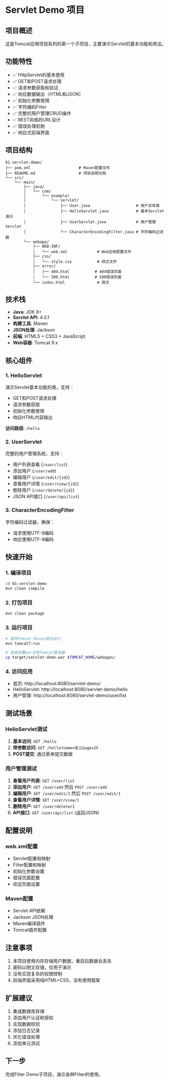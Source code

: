 # Servlet Demo 项目

## 项目概述
这是Tomcat应用项目系列的第一个子项目，主要演示Servlet的基本功能和用法。

## 功能特性
- ✅ HttpServlet的基本使用
- ✅ GET和POST请求处理
- ✅ 请求参数获取和验证
- ✅ 响应数据输出（HTML和JSON）
- ✅ 初始化参数使用
- ✅ 字符编码Filter
- ✅ 完整的用户管理CRUD操作
- ✅ REST风格的URL设计
- ✅ 错误处理机制
- ✅ 响应式前端界面

## 项目结构
```
01-servlet-demo/
├── pom.xml                     # Maven配置文件
├── README.md                   # 项目说明文档
└── src/
    └── main/
        ├── java/
        │   └── com/
        │       └── example/
        │           └── servlet/
        │               ├── User.java                    # 用户实体类
        │               ├── HelloServlet.java            # 基本Servlet演示
        │               ├── UserServlet.java             # 用户管理Servlet
        │               └── CharacterEncodingFilter.java # 字符编码过滤器
        └── webapp/
            ├── WEB-INF/
            │   └── web.xml             # Web应用配置文件
            ├── css/
            │   └── style.css           # 样式文件
            ├── error/
            │   ├── 404.html           # 404错误页面
            │   └── 500.html           # 500错误页面
            └── index.html              # 首页
```

## 技术栈
- **Java**: JDK 8+
- **Servlet API**: 4.0.1
- **构建工具**: Maven
- **JSON处理**: Jackson
- **前端**: HTML5 + CSS3 + JavaScript
- **Web容器**: Tomcat 9.x

## 核心组件

### 1. HelloServlet
演示Servlet基本功能的类，支持：
- GET和POST请求处理
- 请求参数获取
- 初始化参数使用
- 响应HTML内容输出

**访问路径**: `/hello`

### 2. UserServlet
完整的用户管理系统，支持：
- 用户列表查看 (`/user/list`)
- 添加用户 (`/user/add`)
- 编辑用户 (`/user/edit/{id}`)
- 查看用户详情 (`/user/view/{id}`)
- 删除用户 (`/user/delete/{id}`)
- JSON API接口 (`/user/api/list`)

### 3. CharacterEncodingFilter
字符编码过滤器，确保：
- 请求使用UTF-8编码
- 响应使用UTF-8编码

## 快速开始

### 1. 编译项目
```bash
cd 01-servlet-demo
mvn clean compile
```

### 2. 打包项目
```bash
mvn clean package
```

### 3. 运行项目
```bash
# 使用Tomcat Maven插件运行
mvn tomcat7:run

# 或者部署war包到Tomcat服务器
cp target/servlet-demo.war $TOMCAT_HOME/webapps/
```

### 4. 访问应用
- 首页: http://localhost:8080/servlet-demo/
- HelloServlet: http://localhost:8080/servlet-demo/hello
- 用户管理: http://localhost:8080/servlet-demo/user/list

## 测试场景

### HelloServlet测试
1. **基本访问**: `GET /hello`
2. **带参数访问**: `GET /hello?name=张三&age=25` 
3. **POST提交**: 通过表单提交数据

### 用户管理测试
1. **查看用户列表**: `GET /user/list`
2. **添加用户**: `GET /user/add` 然后 `POST /user/add`
3. **编辑用户**: `GET /user/edit/1` 然后 `POST /user/edit/1`
4. **查看用户详情**: `GET /user/view/1`
5. **删除用户**: `GET /user/delete/1`
6. **API接口**: `GET /user/api/list` (返回JSON)

## 配置说明

### web.xml配置
- Servlet配置和映射
- Filter配置和映射  
- 初始化参数设置
- 错误页面配置
- 欢迎页面设置

### Maven配置
- Servlet API依赖
- Jackson JSON处理
- Maven编译插件
- Tomcat插件配置

## 注意事项
1. 本项目使用内存存储用户数据，重启后数据会丢失
2. 密码以明文存储，仅用于演示
3. 没有实现复杂的权限控制
4. 前端界面采用纯HTML+CSS，没有使用框架

## 扩展建议
1. 集成数据库存储
2. 添加用户认证和授权
3. 实现数据校验
4. 添加日志记录
5. 优化错误处理
6. 添加单元测试

## 下一步
完成Filter Demo子项目，演示各种Filter的使用。 